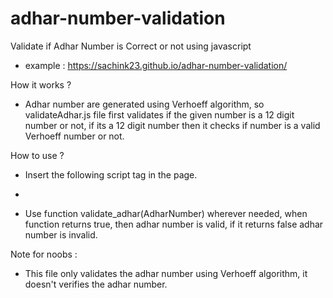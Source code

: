 # adhar-number-validation
Validate if Adhar Number is Correct or not using javascript

  - example : https://sachink23.github.io/adhar-number-validation/
  
How it works ?
  - Adhar number are generated using Verhoeff algorithm, so validateAdhar.js file first validates if the given number is a 12 digit number or not, if its a 12 digit number then it checks if number is a valid Verhoeff number or not.

How to use ?
  - Insert the following script tag in the page.

  - <script src="https://sachink23.github.io/adhar-number-validation/validateAdhar.js " ></script>

  - Use function validate_adhar(AdharNumber) wherever needed, when function returns true, then adhar number is valid, if it returns false adhar number is invalid.

Note for noobs :
  - This file only validates the adhar number using Verhoeff algorithm, it doesn't verifies the adhar number.
  
 
